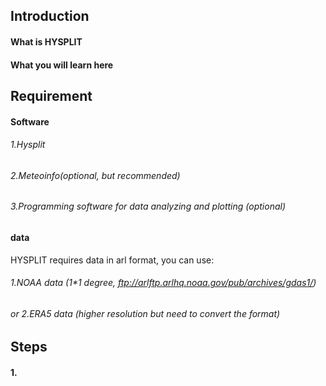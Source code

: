 ## Introduction
#### What is HYSPLIT

#### What you will learn here

## Requirement
#### Software
###### 1.Hysplit
###### 2.Meteoinfo(optional, but recommended)
###### 3.Programming software for data analyzing and plotting (optional)
#### data
HYSPLIT requires data in arl format, you can use:
###### 1.NOAA data (1*1 degree, ftp://arlftp.arlhq.noaa.gov/pub/archives/gdas1/)
###### or 2.ERA5 data (higher resolution but need to convert the format)

## Steps
#### 1. 
